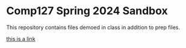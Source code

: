# Comp127 Spring 2024 Sandbox
This repository contains files demoed in class in addition to prep files.

[this is a link](wwww.mac.come)
